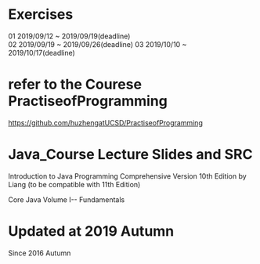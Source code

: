 # Exercises 
01 2019/09/12 ~ 2019/09/19(deadline)   
02 2019/09/19 ~ 2019/09/26(deadline) 
03 2019/10/10 ~ 2019/10/17(deadline)
  
# refer to the Courese PractiseofProgramming
<https://github.com/huzhengatUCSD/PractiseofProgramming>

# Java_Course Lecture Slides and SRC
Introduction to Java Programming Comprehensive Version 10th Edition by Liang (to be  compatible with 11th Edition)  

Core Java Volume I-- Fundamentals  

# Updated at 2019 Autumn 
Since 2016 Autumn


